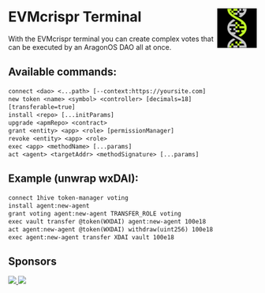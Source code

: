 # EVMcrispr Terminal <img align="right" src="https://github.com/BlossomLabs/evmcrispr-terminal/blob/master/public/logo192.png" height="80px" />

With the EVMcrispr terminal you can create complex votes that can be executed by an AragonOS DAO all at once.

## Available commands:

```
connect <dao> <...path> [--context:https://yoursite.com]
new token <name> <symbol> <controller> [decimals=18] [transferable=true]
install <repo> [...initParams]
upgrade <apmRepo> <contract>
grant <entity> <app> <role> [permissionManager]
revoke <entity> <app> <role>
exec <app> <methodName> [...params]
act <agent> <targetAddr> <methodSignature> [...params]
```

## Example (unwrap wxDAI):

```
connect 1hive token-manager voting
install agent:new-agent
grant voting agent:new-agent TRANSFER_ROLE voting
exec vault transfer @token(WXDAI) agent:new-agent 100e18
act agent:new-agent @token(WXDAI) withdraw(uint256) 100e18
exec agent:new-agent transfer XDAI vault 100e18
```

## Sponsors

<a href="https://aragon.org/">
  <img src="https://assets.website-files.com/5e997428d0f2eb13a90aec8c/607d780a32261b398817b91e_Logo%20Black-1.svg" height=100>
</a>
<a href="https://giveth.io/">
  <img src="https://miro.medium.com/max/500/1*vGFPM8KssUeiBm1QGIo5aQ.jpeg" height=100>
</a>
